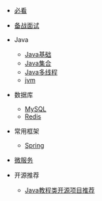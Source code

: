
* [必看](./docs/a-0必看.md)

* [备战面试](./docs/a-1备战面试.md)

* Java
  * [Java基础](./docs/x-0敬请期待.md)
  * [Java集合](./docs/x-0敬请期待.md)
  * [Java多线程](./docs/x-0敬请期待.md)
  * [jvm](./docs/x-0敬请期待.md)
  
* 数据库
  * [MySQL](./docs/x-0敬请期待.md)
  * [Redis](./docs/x-0敬请期待.md)
  
* 常用框架
  * [Spring](./docs/x-0敬请期待.md)
  
* [微服务](./docs/x-0敬请期待.md)

* 开源推荐
  * [Java教程类开源项目推荐](./docs/x-0敬请期待.md)
  